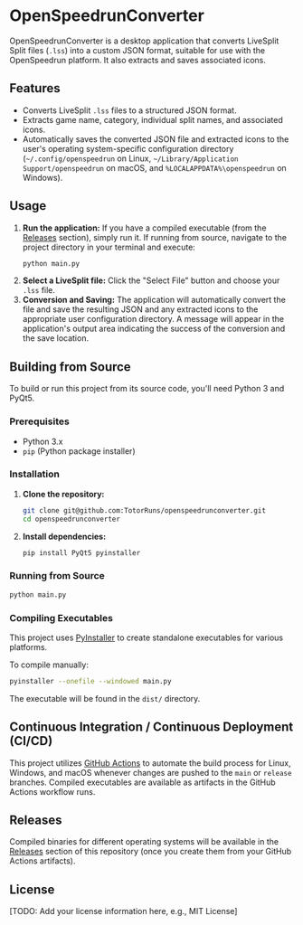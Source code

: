 # OpenSpeedrunConverter

OpenSpeedrunConverter is a desktop application that converts LiveSplit Split files (`.lss`) into a custom JSON format, suitable for use with the OpenSpeedrun platform. It also extracts and saves associated icons.

## Features

*   Converts LiveSplit `.lss` files to a structured JSON format.
*   Extracts game name, category, individual split names, and associated icons.
*   Automatically saves the converted JSON file and extracted icons to the user's operating system-specific configuration directory (`~/.config/openspeedrun` on Linux, `~/Library/Application Support/openspeedrun` on macOS, and `%LOCALAPPDATA%\openspeedrun` on Windows).

## Usage

1.  **Run the application:**
    If you have a compiled executable (from the [Releases](#releases) section), simply run it.
    If running from source, navigate to the project directory in your terminal and execute:
    ```bash
    python main.py
    ```
2.  **Select a LiveSplit file:** Click the "Select File" button and choose your `.lss` file.
3.  **Conversion and Saving:** The application will automatically convert the file and save the resulting JSON and any extracted icons to the appropriate user configuration directory. A message will appear in the application's output area indicating the success of the conversion and the save location.

## Building from Source

To build or run this project from its source code, you'll need Python 3 and PyQt5.

### Prerequisites

*   Python 3.x
*   `pip` (Python package installer)

### Installation

1.  **Clone the repository:**
    ```bash
    git clone git@github.com:TotorRuns/openspeedrunconverter.git
    cd openspeedrunconverter
    ```
2.  **Install dependencies:**
    ```bash
    pip install PyQt5 pyinstaller
    ```

### Running from Source

```bash
python main.py
```

### Compiling Executables

This project uses [PyInstaller](https://pyinstaller.org/) to create standalone executables for various platforms.

To compile manually:

```bash
pyinstaller --onefile --windowed main.py
```

The executable will be found in the `dist/` directory.

## Continuous Integration / Continuous Deployment (CI/CD)

This project utilizes [GitHub Actions](.github/workflows/build.yml) to automate the build process for Linux, Windows, and macOS whenever changes are pushed to the `main` or `release` branches. Compiled executables are available as artifacts in the GitHub Actions workflow runs.

## Releases

Compiled binaries for different operating systems will be available in the [Releases](https://github.com/TotorRuns/openspeedrunconverter/releases) section of this repository (once you create them from your GitHub Actions artifacts).

## License

[TODO: Add your license information here, e.g., MIT License]